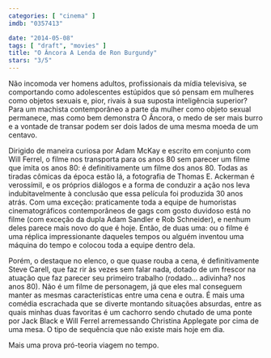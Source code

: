 ```yaml
---
categories: [ "cinema" ]
imdb: "0357413"

date: "2014-05-08"
tags: [ "draft", "movies" ]
title: "O Âncora A Lenda de Ron Burgundy"
stars: "3/5"
---
```

Não incomoda ver homens adultos, profissionais da mídia televisiva, se comportando como adolescentes estúpidos que só pensam em mulheres como objetos sexuais e, pior, rivais à sua suposta inteligência superior? Para um machista contemporâneo a parte da mulher como objeto sexual permanece, mas como bem demonstra O Âncora, o medo de ser mais burro e a vontade de transar podem ser dois lados de uma mesma moeda de um centavo.

Dirigido de maneira curiosa por Adam McKay e escrito em conjunto com Will Ferrel, o filme nos transporta para os anos 80 sem parecer um filme que imita os anos 80: é definitivamente um filme dos anos 80. Todas as tiradas cômicas da época estão lá, a fotografia de Thomas E. Ackerman é verossímil, e os próprios diálogos e a forma de conduzir a ação nos leva indubitavelmente à conclusão que essa película foi produzida 30 anos atrás. Com uma exceção: praticamente toda a equipe de humoristas cinematográficos contemporâneos de gags com gosto duvidoso está no filme (com exceção da dupla Adam Sandler e Rob Schneider), e nenhum deles parece mais novo do que é hoje. Então, de duas uma: ou o filme é uma réplica impressionante daqueles tempos ou alguém inventou uma máquina do tempo e colocou toda a equipe dentro dela.

Porém, o destaque no elenco, o que quase rouba a cena, é definitivamente Steve Carell, que faz rir às vezes sem falar nada, dotado de um frescor na atuação que faz parecer seu primeiro trabalho (rodado... adivinha? nos anos 80). Não é um filme de personagem, já que eles mal conseguem manter as mesmas características entre uma cena e outra. É mais uma comédia escrachada que se diverte montando situações absurdas, entre as quais minhas duas favoritas é um cachorro sendo chutado de uma ponte por Jack Black e Will Ferrel arremessando Christina Applegate por cima de uma mesa. O tipo de sequência que não existe mais hoje em dia.

Mais uma prova pró-teoria viagem no tempo.
